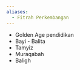 ```yaml
---
aliases:
  - Fitrah Perkembangan
---
```

- Golden Age pendidikan
- Bayi - Balita
- Tamyiz
- Muraqabah
- Baligh
